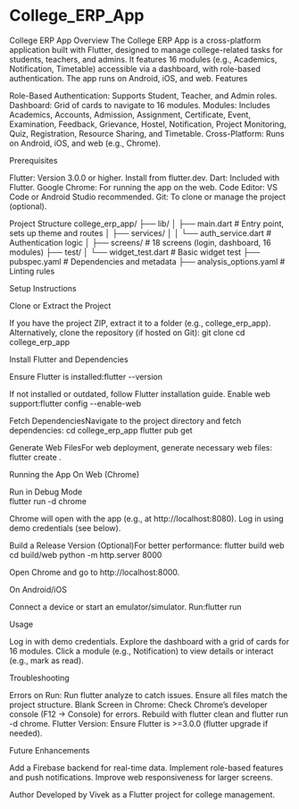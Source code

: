 # College_ERP_App
College ERP App
Overview
The College ERP App is a cross-platform application built with Flutter, designed to manage college-related tasks for students, teachers, and admins. It features 16 modules (e.g., Academics, Notification, Timetable) accessible via a dashboard, with role-based authentication. The app runs on Android, iOS, and web.
Features

Role-Based Authentication: Supports Student, Teacher, and Admin roles.
Dashboard: Grid of cards to navigate to 16 modules.
Modules: Includes Academics, Accounts, Admission, Assignment, Certificate, Event, Examination, Feedback, Grievance, Hostel, Notification, Project Monitoring, Quiz, Registration, Resource Sharing, and Timetable.
Cross-Platform: Runs on Android, iOS, and web (e.g., Chrome).

Prerequisites

Flutter: Version 3.0.0 or higher. Install from flutter.dev.
Dart: Included with Flutter.
Google Chrome: For running the app on the web.
Code Editor: VS Code or Android Studio recommended.
Git: To clone or manage the project (optional).

Project Structure
college_erp_app/
├── lib/
│   ├── main.dart              # Entry point, sets up theme and routes
│   ├── services/
│   │   └── auth_service.dart  # Authentication logic
│   ├── screens/               # 18 screens (login, dashboard, 16 modules)
├── test/
│   └── widget_test.dart       # Basic widget test
├── pubspec.yaml               # Dependencies and metadata
├── analysis_options.yaml      # Linting rules

Setup Instructions

Clone or Extract the Project  

If you have the project ZIP, extract it to a folder (e.g., college_erp_app).
Alternatively, clone the repository (if hosted on Git):  git clone <repository-url>
cd college_erp_app




Install Flutter and Dependencies  

Ensure Flutter is installed:flutter --version

If not installed or outdated, follow Flutter installation guide.
Enable web support:flutter config --enable-web




Fetch DependenciesNavigate to the project directory and fetch dependencies:
cd college_erp_app
flutter pub get


Generate Web FilesFor web deployment, generate necessary web files:
flutter create .



Running the App
On Web (Chrome)

Run in Debug Mode  
flutter run -d chrome


Chrome will open with the app (e.g., at http://localhost:8080).
Log in using demo credentials (see below).


Build a Release Version (Optional)For better performance:
flutter build web
cd build/web
python -m http.server 8000

Open Chrome and go to http://localhost:8000.


On Android/iOS

Connect a device or start an emulator/simulator.
Run:flutter run


Usage

Log in with demo credentials.
Explore the dashboard with a grid of cards for 16 modules.
Click a module (e.g., Notification) to view details or interact (e.g., mark as read).

Troubleshooting

Errors on Run: Run flutter analyze to catch issues. Ensure all files match the project structure.
Blank Screen in Chrome: Check Chrome’s developer console (F12 → Console) for errors. Rebuild with flutter clean and flutter run -d chrome.
Flutter Version: Ensure Flutter is >=3.0.0 (flutter upgrade if needed).

Future Enhancements

Add a Firebase backend for real-time data.
Implement role-based features and push notifications.
Improve web responsiveness for larger screens.

Author
Developed by Vivek as a Flutter project for college management.
